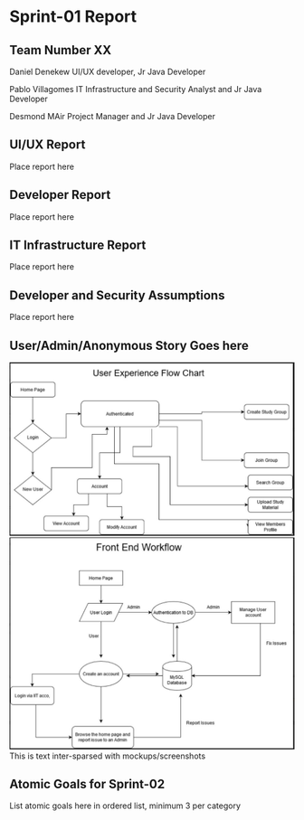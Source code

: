 # Sprint-01 Report

## Team Number XX

Daniel Denekew
UI/UX developer, Jr Java Developer

Pablo Villagomes
IT Infrastructure and Security Analyst and Jr Java Developer

Desmond MAir 
Project Manager and Jr Java Developer

## UI/UX Report

Place report here

## Developer Report

Place report here

## IT Infrastructure Report

Place report here

## Developer and Security Assumptions

Place report here

## User/Admin/Anonymous Story Goes here

<img src = "images/exp.JPG">
<img src = "images/fend.JPG">
This is text inter-sparsed with mockups/screenshots

## Atomic Goals for Sprint-02

List atomic goals here in ordered list, minimum 3 per category

